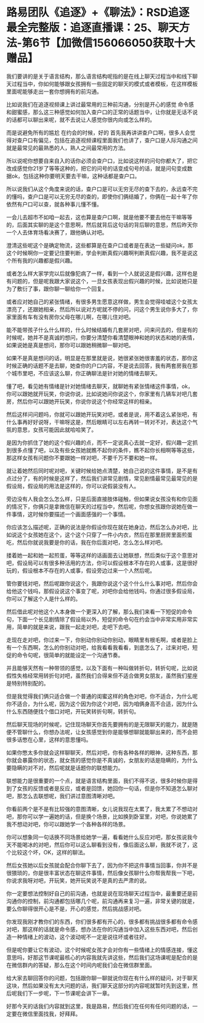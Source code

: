 # 路易团队《追逐》+《聊法》：RSD追逐最全完整版：追逐直播课：25、聊天方法-第6节【加微信156066050获取十大赠品】

我们要讲的是关于语言结构，那么语言结构呢指的是在线上聊天过程当中和线下聊天过程当中，你如何能够跟女孩拥有一些固定的聊天的模式或者模板，在这样模板里面呢能够走出一套你想拥有的前沟通。

比如说我们在追逐视频课上讲过最常用的三种前沟通，分别是开心的感觉 命令感和甜蜜感，那么这三种感觉如何加入查户口的正常的话题当中，让你就是无话不说的话都可以聊出来呢，就不去说让人感觉你很内向或怎么样的。

而是说避免所有的尴尬 在约会的时候，好的 首先我再讲讲查户口啊，很多人会觉得对查户口有偏见，包括在追逐视频课程里面我们也讲了，查户口是人际沟通之间就是最常见的最熟悉的人，熟人之间最常用的方法。

所以说呢你想要自来自入的话你必须会查户口，比如说这样的问句你都大了，把它改成感觉你21岁了等等这种的，把它的问号的话变成句号的话，就是问句变成数据ok，包括这种你要明天要去干嘛，这种话都是查户口。

所以说我们从这个角度来说的话，查户口是可以无穷无尽的查下去的，永远查不完的懂吗，查户口是可以无穷无尽的查的，即使你们俩结婚了，你俩在一起十年了你依然有户口可以查，就各种事儿懂不懂。

一会儿去超市不如咱一起去，这也算是查户口啊，就是他要不要去他在干嘛等等的，后面其实聊的是这个意思啊，然后就背后这句话的背后聊的意思，然后昨天你一个人去体育场看决赛了，跟他确认对吧。

澄清这些呢这个是确定物流，这些都算是在查户口或者是在表达一些疑问ok，那这个时候啊你一定要记住要判断，学会判断真假兴趣啊判断真假兴趣，我不是说这个所有我的兴趣都是假兴趣。

或者怎么样大家学完以后就像犯病了一样，看到一个人就说这是假兴趣，这样也是有问题的，但是呢我跟大家说这个，一旦女孩表现出假兴趣的时候，比如说她只是为了敷衍了事，跟你聊一聊给你一个回复。

或者应对她自己的紧张情绪，有很多男生愿意这样做，男生会觉得哇嘘这个女孩太漂亮了，还跟她相亲，然后所以说对方呢就不停的问，问这个男生说你多大了，你家里面有车有没有房你父母在哪儿啊，在哪儿住对吧。

能不能带孩子什么什么样的，什么时候结婚有几套房对吧，问来问去的，但是有的时候呢，她并不是真诚的想问，你要分清楚你看清楚眼神和她的状态和她的表情，如果说她是真是想问，那你可以跟她稍微聊一聊对吧。

如果不是真是想问的话，明显是在那里就是说，她很紧张她很害羞的状态，那你这时候正确的话题不是去聊，她查你的户口内容，不是说去回答，我有两套房我在那个城市里吧，不应该这么聊，你正确聊法是针对她的情绪去聊天。

懂了吧，看见她有情绪是针对她情绪去聊天，就聊她有紧张情绪这件事情，ok，你可以跟她就开玩笑，你说你说，比如说她问你说这个，你家里有几辆车对吧几套房，然后你可以跟她开玩笑，你说你说这个你经常这样的相亲。

然后这样问问题吗，你就可以跟她开玩笑对吧，或者是说，用不着这么紧张吧，有什么事再好好说呀，干嘛呀这是，然后眼睛可以左右再转一转对不对，表达这个气氛的意思，女孩可能因此就哈哈笑了。

是因为你抓住了她的这个假兴趣的点，而不一定说真心去就一定好，假兴趣一定抓到很多点懂了吧，以及有些女孩她就瞧不起你的条件，瞧不起你长相啊等等这些，那这样女孩有问题你不要跟她一样对吧，不要千万不要和她一样。

就让着她然后同时呢对吧，关键时候给她点清楚，她自己说的这件事情，是不是有点过分了，有的时候是这样了，然后我们讲常见剧情，常见剧情最常见最常见的是假设局，假设局的用法是这样的，你可以说假装没有人。

旁边没有人我会怎么怎么样，只是后面直接肢体碰触，但如果说女孩没有和你见面的情况下，你俩只是拿微信在聊天的过程当中，然后呢，你想女孩跟你说她在做一件事情，这时候你要描述一个画面感强的一个事情。

你应该怎么描述呢，正确的说法是你假设你现在就在她身边，然后怎么办对吧，比如说这个女孩她在这个，这个这个只穿了一件小内衣，然后在那里厨房里面煎蛋吃，然后你就说我要是你的话，我在你后面对吧，怎么怎么样对吧。

搂着她一起和她一起煎蛋，等等这样的话画面去让她联想，然后类似于这个意思对吧，假设局可以有很多种活用的方法，你可以假设根本不存在的人或事，这是很好玩的，假设根本不存在的人或事，假设旁边过来一个人然后呢。

管你要钱对吧，然后呢跟你说这个，我跟你说这个这个什么什么事对吧，然后你会给他这个钱吗，那假设说这个事变了呢，对吧你会给他钱吗，你通过很多假设局，你可以了解这个人是什么样的。

然后借此呢对他这个人本身做一个更深入的了解，那么我们来看一下短促的命令句，下面一个长见剧情除了假设局以外，短促的命令句在约会当中非常实用非常实用，简单的就是来说，跟我一起走对吧，走吧下去吧。

走现在走对吧，你过来一下，你别动你别动你别动，眼睛里有根毛啊，或者是脸上有一个东西啊，怎么的你别动对吧，给我看看我看看，到底怎么了，过来对吧，短促的命令句呢，很简单的就能设定一个沟通节奏。

并且能够天然有一种带领的感觉，以及下面有一种叫做转折句，转折句呢，比如说假性失格经常用转折句对吧，虽然我们合得来但不适合做男女朋友，虽然我们星座是特别特别配的。

但是我觉得我们俩只适合做一个普通的闺蜜这样的角色对吧，你不适合，为什么呢你不适合，为什么呢，因为这个因为你这个对吧，因为咱俩身高不合适，因为什么什么东西随便找个借口对吧，开玩笑转折句啊，转折句。

然后聊天现场的时候呢，记住现场聊天你首先要拥有的是无限聊天的能力，就是随便不管聊什么，你想办法呢，让女孩感觉到你是能够想聊就能聊出来的，而不会把很多话憋在心里，这样的意思懂吗。

如果你憋太多你就会这样聊聊天，然后对吧，你有各种各样的眼神，这种东西，那你就会暴露你的状态，就女孩的感觉你是不真诚的，女朋友的话是隐瞒的，为什么要隐瞒的对不对，然后呢就是话题你的联想能力。

联想能力是很重要的一个点，就是语言结构里面，我们不得不说，很多时候你是得到了女孩的反馈或者是反应，或者是回馈，她回你一句话，但是你不知道怎么聊对吧，那怎么去联想呢，我们讲过意图清晰对吧。

你看前两个是不是有比较强的意图清晰，女儿说我现在太累了，我太累了不想动对吧，那你可以学一遍她的话，但是换个场景，比如换到卧室里，对吧，你说她累了我不想动对吧，你可以跟她学一个各种各样的场景。

你可以想象同一句话换不同场景给她学一遍，看看她什么反应对吧，那女孩说我今天不能喝冰的对吧，然后你可以这么聊看到没有，像后面这么聊，我就不说了，这个比较这个坏，OK，这样的聊法。

然后女孩她以后女孩就会配合你聊下去了，因为你不把这件事情当回事，你并不是很猥琐的，你是很丰富状态在聊这件事情，然后像女孩聊什么你帮我帮我一下吧，你说求我呀对吧，开玩笑，她开玩笑说不是真的去严肃的说。

你一定要想法控制好自己的前沟通，也就是说在现场聊天过程当中，最重要还是前沟通你的控制，前沟通都包括哪几个呢，前沟通再来复习一遍，非常关键的就是，要么你聊得很开心是不是，开心的感觉，然后挑战感对吧。

你发现我刚才教你们的东西，你们很多都有开心的，很多都有挑战很多都有命令感对吧，那这样的话就是命令感，想办法在你的沟通当中加入这些东西对吧，然后创造一种情绪上的波动，这个波动呢不一定是说往坏或者往好。

但是呢你要让它有波动，这个时候呢女孩才会对你有一些情绪上的情感连接，懂这意思吗，好那这节课呢最核心的内容我就先讲这些，然后我们这场课呢是配合的是在微信群内的答疑，那么在这个时间内呢我们会在微信群里面。

给大家去聊回答你的问题，包括跟你聊一聊就说你现在有什么样的疑问，对于聊天这块，然后如果没有太大问题的话，我们聊天这部分的内容呢就暂时先到这里，然后呢我们下一步呢，下一节课呢会讲下一章。

好那今天的话我们内容就到这里，我是路易，然后我们在任何有任何问题的话，一定要在微信里面找我，好拜拜。